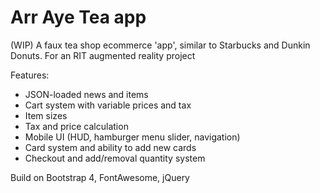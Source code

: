 # Arr Aye Tea app
(WIP) A faux tea shop ecommerce 'app', similar to Starbucks and Dunkin Donuts. For an RIT augmented reality project

Features:
- JSON-loaded news and items
- Cart system with variable prices and tax
- Item sizes
- Tax and price calculation
- Mobile UI (HUD, hamburger menu slider, navigation)
- Card system and ability to add new cards
- Checkout and add/removal quantity system

Build on Bootstrap 4, FontAwesome, jQuery
